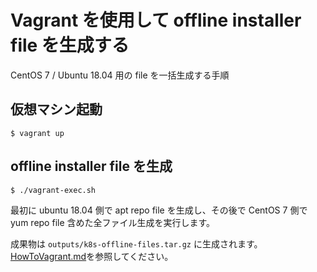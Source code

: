 # Vagrant を使用して offline installer file を生成する

CentOS 7 / Ubuntu 18.04 用の file を一括生成する手順

## 仮想マシン起動

    $ vagrant up

## offline installer file を生成

    $ ./vagrant-exec.sh

最初に ubuntu 18.04 側で apt repo file を生成し、その後で CentOS 7 側で
yum repo file 含めた全ファイル生成を実行します。

成果物は `outputs/k8s-offline-files.tar.gz` に生成されます。
[HowToVagrant.md](./HowToVagrant.md)を参照してください。


